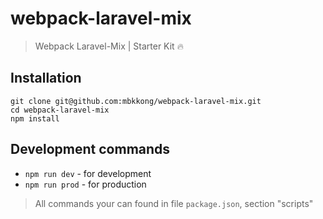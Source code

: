# webpack-laravel-mix

> Webpack Laravel-Mix | Starter Kit 🔥

## Installation

```shell
git clone git@github.com:mbkkong/webpack-laravel-mix.git
cd webpack-laravel-mix
npm install
```

## Development commands

- `npm run dev` - for development
- `npm run prod` - for production

> All commands your can found in file `package.json`, section "scripts"
